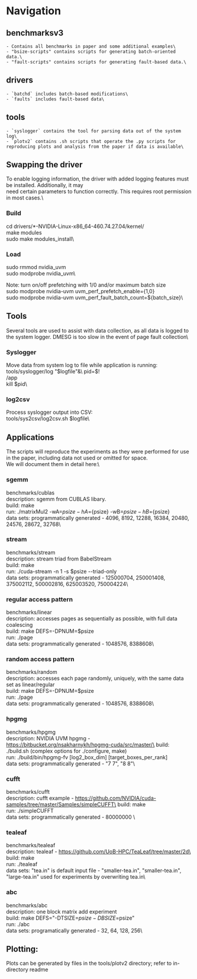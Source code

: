 # Navigation
## benchmarksv3
    - Contains all benchmarks in paper and some additional examples\
    - "bsize-scripts" contains scripts for generating batch-oriented data.\
    - "fault-scripts" contains scripts for generating fault-based data.\
## drivers
    - `batchd` includes batch-based modifications\
    - `faults` includes fault-based data\
## tools
    - `syslogger` contains the tool for parsing data out of the system log\
    - `plotv2` contains .sh scripts that operate the .py scripts for reproducing plots and analysis from the paper if data is available\

## Swapping the driver
To enable logging information, the driver with added logging features must be installed. Additionally, it may\
need certain parameters to function correctly. This requires root permission in most cases.\

### Build
cd drivers/*-NVIDIA-Linux-x86_64-460.74.27.04/kernel/\
make modules\
sudo make modules_install\

### Load
sudo rmmod nvidia_uvm\
sudo modprobe nvidia_uvm\

Note: turn on/off prefetching with 1/0 and/or maximum batch size\
sudo modprobe nvidia-uvm uvm_perf_prefetch_enable={1,0}\
sudo modprobe nvidia-uvm uvm_perf_fault_batch_count=${batch_size}\

## Tools
Several tools are used to assist with data collection, as all data is logged to the system logger. DMESG is too slow in the event of page fault collection\

### Syslogger
Move data from system log to file while application is running:\
tools/syslogger/log "$logfile"&\
pid=$!\
<path>/app\
kill $pid\


### log2csv
Process syslogger output into CSV:\
tools/sys2csv/log2csv.sh $logfile\

## Applications
The scripts will reproduce the experiments as they were performed for use in the paper, including data not used or omitted for space.\
We will document them in detail here:\

### sgemm
benchmarks/cublas\
description: sgemm from CUBLAS libary.\
build: make\
run: ./matrixMul2 -wA=${psize} -hA=${psize} -wB=${psize} -hB=${psize}\
data sets: programmatically generated - 4096, 8192, 12288, 16384, 20480, 24576, 28672, 32768\

### stream
benchmarks/stream\
description: stream triad from BabelStream\
build: make\
run: ./cuda-stream -n 1 -s $psize --triad-only\
data sets: programmatically generated - 125000704, 250001408, 375002112, 500002816, 625003520, 750004224\

### regular access pattern
benchmarks/linear\
description: accesses pages as sequentially as possible, with full data coalescing\
build: make DEFS=-DPNUM=$psize\
run: ./page\
data sets: programmatically generated - 1048576, 8388608\

### random access pattern
benchmarks/random\
description: accesses each page randomly, uniquely, with the same data set as linear/regular\
build: make DEFS=-DPNUM=$psize\
run: ./page\
data sets: programmatically generated - 1048576, 8388608\

### hpgmg
benchmarks/hpgmg\
description: NVIDIA UVM hpgmg - https://bitbucket.org/nsakharnykh/hpgmg-cuda/src/master/\
build: ./build.sh (complex options for ./configure, make)\
run: ./build/bin/hpgmg-fv [log2_box_dim]  [target_boxes_per_rank]\
data sets: programmatically generated - "7 7", "8 8"\

### cufft
benchmarks/cufft\
description: cufft example - https://github.com/NVIDIA/cuda-samples/tree/master/Samples/simpleCUFFT\
build: make\
run: ./simpleCUFFT\
data sets: programmatically generated - 80000000 \

### tealeaf
benchmarks/tealeaf\
description: tealeaf - https://github.com/UoB-HPC/TeaLeaf/tree/master/2d\
build: make\
run: ./tealeaf\
data sets: "tea.in" is default input file - "smaller-tea.in", "smaller-tea.in", "large-tea.in" used for experiments by overwriting tea.in\

### abc
benchmarks/abc\
description: one block matrix add experiment\
build: make DEFS="-DTSIZE=$psize -DBSIZE=$psize"\
run: ./abc\
data sets: programatically generated - 32, 64, 128, 256\

## Plotting:
Plots can be generated by files in the tools/plotv2 directory; refer to in-directory readme
